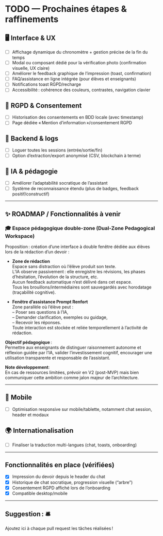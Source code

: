 
# TODO — Prochaines étapes & raffinements

## 🖥️ Interface & UX

- [ ] Affichage dynamique du chronomètre + gestion précise de la fin du temps
- [ ] Modal ou composant dédié pour la vérification photo (confirmation visuelle, UX claire)
- [ ] Améliorer le feedback graphique de l’impression (toast, confirmation)
- [ ] FAQ/assistance en ligne intégrée (pour élèves et enseignants)
- [ ] Notifications toast RGPD/recharge
- [ ] Accessibilité : cohérence des couleurs, contrastes, navigation clavier

## 🔐 RGPD & Consentement

- [ ] Historisation des consentements en BDD locale (avec timestamp)
- [ ] Page dédiée « Mention d’information »/consentement RGPD

## 🧰 Backend & logs

- [ ] Loguer toutes les sessions (entrée/sortie/fin)
- [ ] Option d’extraction/export anonymisé (CSV, blockchain à terme)

## 🤖 IA & pédagogie

- [ ] Améliorer l’adaptabilité socratique de l’assistant
- [ ] Système de reconnaissance étendu (plus de badges, feedback positif/constructif)

---

## ✨ ROADMAP / Fonctionnalités à venir

### 🎓 Espace pédagogique double-zone (Dual-Zone Pedagogical Workspace)

Proposition : création d’une interface à double fenêtre dédiée aux élèves lors de la rédaction d’un devoir :

- **Zone de rédaction**  
  Espace sans distraction où l’élève produit son texte.  
  L’IA observe passivement : elle enregistre les révisions, les phases d’hésitation, l’évolution de la structure, etc.  
  Aucun feedback automatique n’est délivré dans cet espace.  
  Tous les brouillons/intermédiaires sont sauvegardés avec horodatage (traçabilité cognitive).

- **Fenêtre d’assistance Prompt Renfort**  
  Zone parallèle où l’élève peut :  
  – Poser ses questions à l’IA,  
  – Demander clarification, exemples ou guidage,  
  – Recevoir les réponses.  
  Toute interaction est stockée et reliée temporellement à l’activité de rédaction.

**Objectif pédagogique** :  
Permettre aux enseignants de distinguer raisonnement autonome et réflexion guidée par l’IA, valider l’investissement cognitif, encourager une utilisation transparente et responsable de l’assistant.

**Note développement**:  
En cas de ressources limitées, prévoir en V2 (post-MVP) mais bien communiquer cette ambition comme jalon majeur de l’architecture.

---

## 📱 Mobile

- [ ] Optimisation responsive sur mobile/tablette, notamment chat session, header et modaux

## 🌍 Internationalisation

- [ ] Finaliser la traduction multi-langues (chat, toasts, onboarding)

---

## Fonctionnalités en place (vérifiées)

- [x] Impression du devoir depuis le header du chat
- [x] Historique de chat socratique, progression visuelle (“arbre”)
- [x] Consentement RGPD affiché lors de l’onboarding
- [x] Compatible desktop/mobile

---

## Suggestion : 🛎️
Ajoutez ici à chaque pull request les tâches réalisées !
